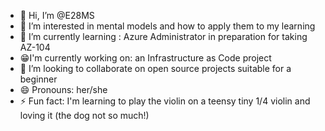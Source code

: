 - 👋 Hi, I’m @E28MS
- 👀 I’m interested in mental models and how to apply them to my learning
- 🌱 I’m currently learning : Azure Administrator in preparation for taking AZ-104
- 😁I'm currently working on: an Infrastructure as Code project
- 💞️ I’m looking to collaborate on open source projects suitable for a beginner
- 😄 Pronouns: her/she
- ⚡ Fun fact: I'm learning to play the violin on a teensy tiny 1/4 violin and loving it (the dog not so much!)

<!---
E28MS/E28MS is a ✨ special ✨ repository because its `README.md` (this file) appears on your GitHub profile.
You can click the Preview link to take a look at your changes.
--->
